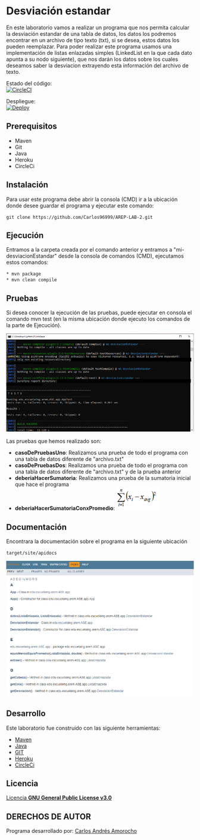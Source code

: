 # Desviación estandar
En este laboratorio vamos a realizar un programa que nos permita calcular la desviación estandar de una tabla de datos, los datos los podremos encontrar en un archivo de tipo texto (txt), si se desea, estos datos los pueden reemplazar.
Para poder realizar este programa usamos una implementación de listas enlazadas simples (LinkedList en la que cada dato apunta a su nodo siguiente), que nos darán los datos sobre los cuales deseamos saber la desviacion extrayendo esta información del archivo de texto.

Estado del código:  
  [![CircleCI](https://circleci.com/gh/circleci/circleci-docs.svg?style=svg)](https://app.circleci.com/pipelines/github/Carlos96999/AREP-LAB-2)

Despliegue:  
  [![Deploy](https://www.herokucdn.com/deploy/button.svg)](https://arep-lab-2.herokuapp.com/)
                                                                           

## Prerequisitos
* Maven
* Git
* Java
* Heroku
* CircleCi

## Instalación
Para usar este programa debe abrir la consola (CMD) ir a la ubicación donde desee guardar el programa y ejecutar este comando:
```
git clone https://github.com/Carlos96999/AREP-LAB-2.git
```

## Ejecución
Entramos a la carpeta creada por el comando anterior y entramos a "mi-desviacionEstandar" desde la consola de comandos (CMD), ejecutamos estos comandos:
```
* mvn package
* mvn clean compile
```

## Pruebas
Si desea conocer la ejecución de las pruebas, puede ejecutar en consola el comando mvn test (en la misma ubicación donde ejecuto los comandos de la parte de Ejecución).

<img src="https://github.com/Carlos96999/AREP-desviacionEstandar/blob/main/img/pruebas.png?raw=true">

Las pruebas que hemos realizado son:
* **casoDePruebasUno**: Realizamos una prueba de todo el programa con una tabla de datos diferente de "archivo.txt"
* **casoDePruebasDos**: Realizamos una prueba de todo el programa con una tabla de datos diferente de "archivo.txt" y de la prueba anterior
* **deberiaHacerSumatoria**: Realizamos una prueba de la sumatoria inicial que hace el programa
* **deberiaHacerSumatoriaConxPromedio**: <img src="https://github.com/Carlos96999/AREP-desviacionEstandar/blob/main/img/formula.png?raw=true">


## Documentación
Encontrara la documentación sobre el programa en la siguiente ubicación
```
target/site/apidocs
```

<img src="https://github.com/Carlos96999/AREP-desviacionEstandar/blob/main/img/documentacion.png?raw=true">

## Desarrollo
Este laboratorio fue construido con las siguiente herramientas:
* [Maven](https://maven.apache.org/)
* [Java](https://www.java.com/es/)
* [GIT](https://git-scm.com/)
* [Heroku](https://dashboard.heroku.com/apps)
* [CircleCi](https://circleci.com/)

## Licencia
[Licencia **GNU General Public License v3.0**](https://github.com/Carlos96999/AREP-desviacionEstandar/blob/main/LICENSE)

## DERECHOS DE AUTOR

Programa desarrollado por:
[Carlos Andrés Amorocho](https://github.com/Carlos96999)
